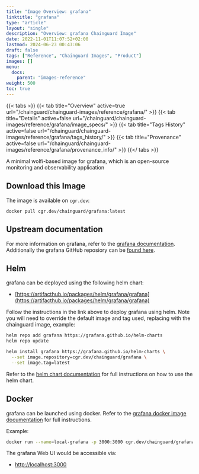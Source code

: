 ```yaml
---
title: "Image Overview: grafana"
linktitle: "grafana"
type: "article"
layout: "single"
description: "Overview: grafana Chainguard Image"
date: 2022-11-01T11:07:52+02:00
lastmod: 2024-06-23 00:43:06
draft: false
tags: ["Reference", "Chainguard Images", "Product"]
images: []
menu: 
  docs: 
    parent: "images-reference"
weight: 500
toc: true
---
```


{{< tabs >}}
{{< tab title="Overview" active=true url="/chainguard/chainguard-images/reference/grafana/" >}}
{{< tab title="Details" active=false url="/chainguard/chainguard-images/reference/grafana/image_specs/" >}}
{{< tab title="Tags History" active=false url="/chainguard/chainguard-images/reference/grafana/tags_history/" >}}
{{< tab title="Provenance" active=false url="/chainguard/chainguard-images/reference/grafana/provenance_info/" >}}
{{</ tabs >}}



<!--overview:start-->
A minimal wolfi-based image for grafana, which is an open-source monitoring and observability application
<!--overview:end-->

## Download this Image

The image is available on `cgr.dev`:

```
docker pull cgr.dev/chainguard/grafana:latest
```


<!--body:start-->
## Upstream documentation
For more information on grafana, refer to the [grafana documentation](https://grafana.com/docs/).
Additionally the grafana GitHub reposiory can be [found here](https://github.com/grafana/grafana).

## Helm
grafana can be deployed using the following helm chart:
- [https://artifacthub.io/packages/helm/grafana/grafana](https://artifacthub.io/packages/helm/grafana/grafana)

Follow the instructions in the link above to deploy grafana using helm. Note you
will need to override the default image and tag used, replacing with the
chainguard image, example:

```bash
helm repo add grafana https://grafana.github.io/helm-charts
helm repo update

helm install grafana https://grafana.github.io/helm-charts \
  --set image.repository=cgr.dev/chainguard/grafana \
  --set image.tag=latest
```

Refer to the [helm chart documentation](https://artifacthub.io/packages/helm/grafana/grafana)
for full instructions on how to use the helm chart.

## Docker
grafana can be launched using docker. Refer to the
[grafana docker image documentation](https://grafana.com/docs/grafana/latest/setup-grafana/installation/docker)
for full instructions.

Example:

```bash
docker run --name=local-grafana -p 3000:3000 cgr.dev/chainguard/grafana:latest
```

The grafana Web UI would be accessible via:
- [http://localhost:3000](http://localhost:3000)
<!--body:end-->


